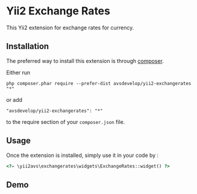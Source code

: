 Yii2 Exchange Rates
===================
This Yii2 extension for exchange rates for currency.

Installation
------------

The preferred way to install this extension is through [composer](http://getcomposer.org/download/).

Either run

```
php composer.phar require --prefer-dist avsdevelop/yii2-exchangerates "*"
```

or add

```
"avsdevelop/yii2-exchangerates": "*"
```

to the require section of your `composer.json` file.


Usage
-----

Once the extension is installed, simply use it in your code by  :

```php
<?= \yii2avs\exchangerates\widgets\ExchangeRates::widget() ?>
```

Demo
----
